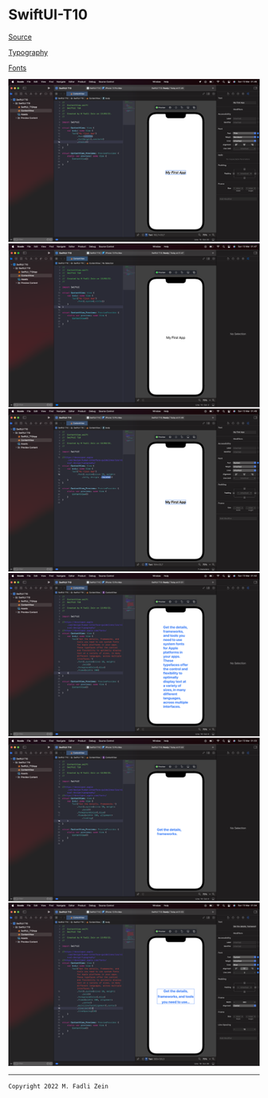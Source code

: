# SwiftUI-T10

[Source](https://designcode.io/swiftui-handbook-text-view)

[Typography](https://developer.apple.com/design/human-interface-guidelines/ios/visual-design/typography/)

[Fonts](https://developer.apple.com/fonts/)

<pre>
<img src="preview/example1.png">
<img src="preview/example2.png">
<img src="preview/example3.png">
<img src="preview/example4.png">
<img src="preview/example5.png">
<img src="preview/example6.png">
</pre>

---

```
Copyright 2022 M. Fadli Zein
```


